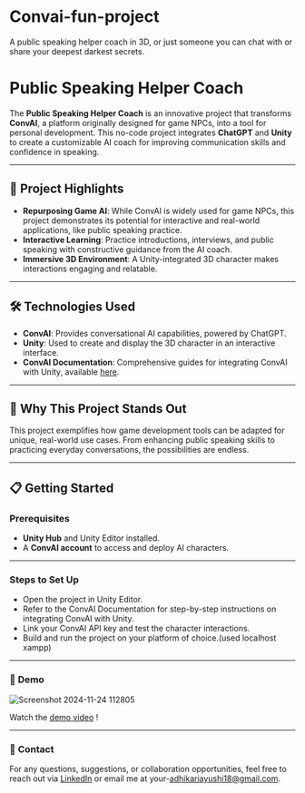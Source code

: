 # Convai-fun-project
 A public speaking helper coach in 3D, or just someone you can chat with or share your deepest darkest secrets.
 
# Public Speaking Helper Coach

The **Public Speaking Helper Coach** is an innovative project that transforms **ConvAI**, a platform originally designed for game NPCs, into a tool for personal development. This no-code project integrates **ChatGPT** and **Unity** to create a customizable AI coach for improving communication skills and confidence in speaking.

---

## 🎯 **Project Highlights**
- **Repurposing Game AI**: While ConvAI is widely used for game NPCs, this project demonstrates its potential for interactive and real-world applications, like public speaking practice.
- **Interactive Learning**: Practice introductions, interviews, and public speaking with constructive guidance from the AI coach.
- **Immersive 3D Environment**: A Unity-integrated 3D character makes interactions engaging and relatable.

---

## 🛠️ **Technologies Used**
- **ConvAI**: Provides conversational AI capabilities, powered by ChatGPT.
- **Unity**: Used to create and display the 3D character in an interactive interface.
- **ConvAI Documentation**: Comprehensive guides for integrating ConvAI with Unity, available [here](https://docs.convai.com).

---

## 🚀 **Why This Project Stands Out**
This project exemplifies how game development tools can be adapted for unique, real-world use cases. From enhancing public speaking skills to practicing everyday conversations, the possibilities are endless.

---

## 📋 **Getting Started**

### Prerequisites
- **Unity Hub** and Unity Editor installed.
- A **ConvAI account** to access and deploy AI characters.

---

### Steps to Set Up
- Open the project in Unity Editor.
- Refer to the ConvAI Documentation for step-by-step instructions on integrating ConvAI with Unity.
- Link your ConvAI API key and test the character interactions.
- Build and run the project on your platform of choice.(used localhost xampp)
  
---

### 🎥 **Demo**
![Screenshot 2024-11-24 112805](https://github.com/user-attachments/assets/2a7c8730-f5cc-4311-a611-5c62c51d6c45)

Watch the [demo video](speaking_coach.mp4) !

---

### 📧 **Contact**
For any questions, suggestions, or collaboration opportunities, feel free to reach out via [LinkedIn](https://www.linkedin.com/in/ayushi-a-804490252) or email me at your-[adhikariayushi18@gmail.com](mailto:adhikariayushi18@gmail.com).

